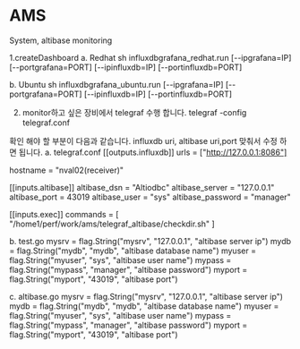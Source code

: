 # AMS
System, altibase monitoring

1.createDashboard
a. Redhat
sh influxdbgrafana_redhat.run [--ipgrafana=IP] [--portgrafana=PORT] [--ipinfluxdb=IP] [--portinfluxdb=PORT] 

b. Ubuntu
sh influxdbgrafana_ubuntu.run [--ipgrafana=IP] [--portgrafana=PORT] [--ipinfluxdb=IP] [--portinfluxdb=PORT] 

2. monitor하고 싶은 장비에서 telegraf 수행 합니다.
telegraf -config telegraf.conf

확인 해야 할 부분이 다음과 같습니다. influxdb uri, altibase uri,port 맞춰서 수정 하면 됩니다.
a. telegraf.conf
[[outputs.influxdb]] urls = ["http://127.0.0.1:8086"]

hostname = "nval02(receiver)"

[[inputs.altibase]]
altibase_dsn    = "Altiodbc"
altibase_server = "127.0.0.1"
altibase_port   = 43019
altibase_user   = "sys"
altibase_password = "manager"

[[inputs.exec]]
   commands = [
     "/home1/perf/work/ams/telegraf_altibase/checkdir.sh"
    ]  
    
    
b. test.go
mysrv  = flag.String("mysrv", "127.0.0.1", "altibase server ip")
mydb   = flag.String("mydb", "mydb", "altibase database name")
myuser = flag.String("myuser", "sys", "altibase user name")
mypass = flag.String("mypass", "manager", "altibase password")
myport = flag.String("myport", "43019", "altibase port")

c. altibase.go
mysrv  = flag.String("mysrv", "127.0.0.1", "altibase server ip")
mydb   = flag.String("mydb", "mydb", "altibase database name")
myuser = flag.String("myuser", "sys", "altibase user name")
mypass = flag.String("mypass", "manager", "altibase password")
myport = flag.String("myport", "43019", "altibase port")

